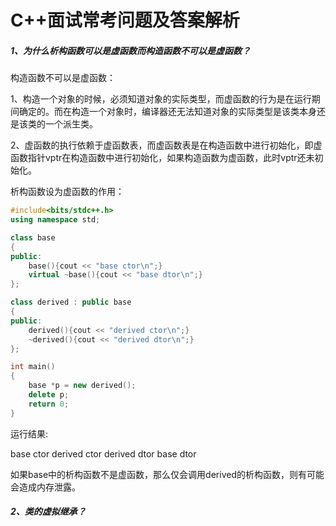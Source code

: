 # C++面试常考问题及答案解析

##### 1、为什么析构函数可以是虚函数而构造函数不可以是虚函数？

构造函数不可以是虚函数：

1、构造一个对象的时候，必须知道对象的实际类型，而虚函数的行为是在运行期间确定的。而在构造一个对象时，编译器还无法知道对象的实际类型是该类本身还是该类的一个派生类。

2、虚函数的执行依赖于虚函数表，而虚函数表是在构造函数中进行初始化，即虚函数指针vptr在构造函数中进行初始化，如果构造函数为虚函数，此时vptr还未初始化。

析构函数设为虚函数的作用：

```cpp
#include<bits/stdc++.h>
using namespace std;

class base
{
public:
    base(){cout << "base ctor\n";}
    virtual ~base(){cout << "base dtor\n";}
};

class derived : public base
{
public:
    derived(){cout << "derived ctor\n";}
    ~derived(){cout << "derived dtor\n";}
};

int main()
{
    base *p = new derived();
    delete p;
    return 0;
}
```

运行结果:

base ctor
		derived ctor
		derived dtor
		base dtor

如果base中的析构函数不是虚函数，那么仅会调用derived的析构函数，则有可能会造成内存泄露。

##### 2、类的虚拟继承？

